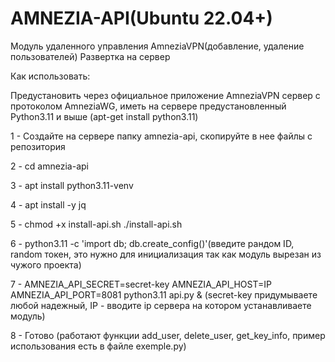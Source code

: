 # AMNEZIA-API(Ubuntu 22.04+)



Модуль удаленного управления AmneziaVPN(добавление, удаление пользователей) Развертка на сервер



Как использовать:


Предустановить через официальное приложение AmneziaVPN сервер с протоколом AmneziaWG, иметь на сервере предустановленный Python3.11 и выше (apt-get install python3.11)


1 - Создайте на сервере папку amnezia-api, скопируйте в нее файлы с репозитория


2 - cd amnezia-api

3 - apt install python3.11-venv

4 - apt install -y jq

5 - chmod +x install-api.sh
   ./install-api.sh
	
6 - python3.11 -c 'import db; db.create_config()'(введите рандом ID, random токен, это нужно для инициализация так как модуль вырезан из чужого проекта)

7 - AMNEZIA_API_SECRET=secret-key AMNEZIA_API_HOST=IP AMNEZIA_API_PORT=8081 python3.11 api.py & (secret-key придумываете любой надежный, IP - вводите ip сервера на котором устанавливаете модуль)

8 - Готово (работают функции add_user, delete_user, get_key_info, пример использования есть в файле exemple.py)

